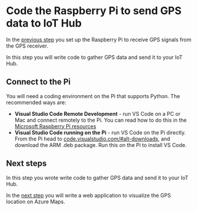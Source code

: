# Code the Raspberry Pi to send GPS data to IoT Hub

In the [previous step](./set-up-pi.md) you set up the Raspberry Pi to receive GPS signals from the GPS receiver.

In this step you will write code to gather GPS data and send it to your IoT Hub.

## Connect to the Pi

You will need a coding environment on the Pi that supports Python. The recommended ways are:

* **Visual Studio Code Remote Development** - run VS Code on a PC or Mac and connect remotely to the Pi. You can read how to do this in the [Microsoft Raspberry Pi resources](https://github.com/microsoft/rpi-resources/tree/master/remote-coding)
* **Visual Studio Code running on the Pi** - run VS Code on the Pi directly. From the Pi head to [code.visualstudio.com/#alt-downloads](https://code.visualstudio.com/#alt-downloads?WT.mc_id=academic-7372-jabenn), and download the ARM .deb package. Run this on the Pi to install VS Code.

## Next steps

In this step you wrote write code to gather GPS data and send it to your IoT Hub.

In the [next step](./web-app.md) you will write a web application to visualize the GPS location on Azure Maps.
